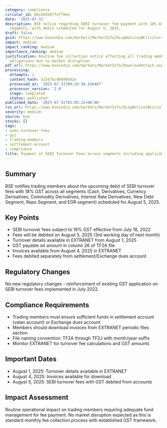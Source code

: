 ```yaml
---
category: compliance
circular_id: 86c893ebffe7f0ee
date: '2025-07-31'
description: BSE notice regarding SEBI turnover fee payment with 18% GST across all
  segments, with debit scheduled for August 5, 2025.
draft: false
guid: https://www.bseindia.com/markets/MarketInfo/DispNoticesNCirculars.aspx?Noticeid={C7D263B2-47EB-4DCD-B3BF-821E25CA6518}&noticeno=20250731-2&dt=07/31/2025&icount=2&totcount=10&flag=0
impact: medium
impact_ranking: medium
importance_ranking: medium
justification: Routine fee collection notice affecting all trading members with financial
  obligations but no market disruption
pdf_url: https://www.bseindia.com/markets/MarketInfo/DownloadAttach.aspx?id=20250731-2&attachedId=
processing:
  attempts: 1
  content_hash: a2547bc90899b42e
  processed_at: '2025-07-31T09:29:39.436487'
  processor_version: '2.0'
  stage: completed
  status: published
published_date: '2025-07-31T05:05:22+00:00'
rss_url: https://www.bseindia.com/markets/MarketInfo/DispNoticesNCirculars.aspx?Noticeid={C7D263B2-47EB-4DCD-B3BF-821E25CA6518}&noticeno=20250731-2&dt=07/31/2025&icount=2&totcount=10&flag=0
severity: medium
source: bse
stocks: []
tags:
- sebi-turnover-fees
- gst
- trading-members
- settlement-account
- compliance
title: Payment of SEBI Turnover Fees across segments including applicable GST
---
```


## Summary

BSE notifies trading members about the upcoming debit of SEBI turnover fees with 18% GST across all segments (Cash, Derivatives, Currency Derivatives, Commodity Derivatives, Interest Rate Derivatives, New Debt Segment, Repo Segment, and EGR segment) scheduled for August 5, 2025.

## Key Points

- SEBI turnover fees subject to 18% GST effective from July 18, 2022
- Fees will be debited on August 5, 2025 (3rd working day of next month)
- Turnover details available in EXTRANET from August 1, 2025
- GST payable on amount in column 26 of TF2A file
- Invoices available from August 4, 2025 in EXTRANET
- Fees debited separately from settlement/Exchange dues account

## Regulatory Changes

No new regulatory changes - reinforcement of existing GST application on SEBI turnover fees implemented in July 2022.

## Compliance Requirements

- Trading members must ensure sufficient funds in settlement account (valan account) or Exchange dues account
- Members should download invoices from EXTRANET periodic files section
- File naming convention: TF2A through TF2J with month/year suffix
- Monitor EXTRANET for turnover fee calculations and GST amounts

## Important Dates

- August 1, 2025: Turnover details available in EXTRANET
- August 4, 2025: Invoices available for download
- August 5, 2025: SEBI turnover fees with GST debited from accounts

## Impact Assessment

Routine operational impact on trading members requiring adequate fund management for fee payment. No market disruption expected as this is standard monthly fee collection process with established GST framework.
